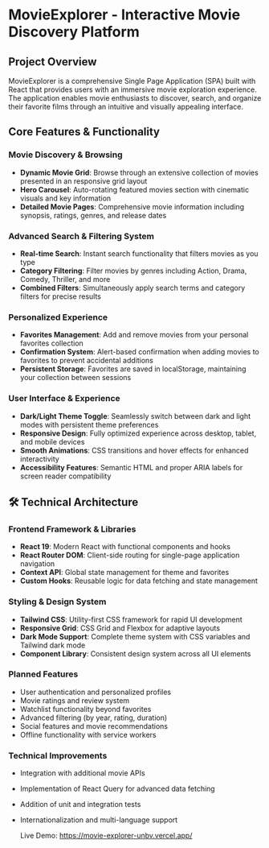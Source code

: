 # MovieExplorer - Interactive Movie Discovery Platform

## Project Overview

MovieExplorer is a comprehensive Single Page Application (SPA) built with React that provides users with an immersive movie exploration experience. The application enables movie enthusiasts to discover, search, and organize their favorite films through an intuitive and visually appealing interface.

## Core Features & Functionality

### Movie Discovery & Browsing
- **Dynamic Movie Grid**: Browse through an extensive collection of movies presented in an responsive grid layout
- **Hero Carousel**: Auto-rotating featured movies section with cinematic visuals and key information
- **Detailed Movie Pages**: Comprehensive movie information including synopsis, ratings, genres, and release dates

### Advanced Search & Filtering System
- **Real-time Search**: Instant search functionality that filters movies as you type
- **Category Filtering**: Filter movies by genres including Action, Drama, Comedy, Thriller, and more
- **Combined Filters**: Simultaneously apply search terms and category filters for precise results

### Personalized Experience
- **Favorites Management**: Add and remove movies from your personal favorites collection
- **Confirmation System**: Alert-based confirmation when adding movies to favorites to prevent accidental additions
- **Persistent Storage**: Favorites are saved in localStorage, maintaining your collection between sessions

### User Interface & Experience
- **Dark/Light Theme Toggle**: Seamlessly switch between dark and light modes with persistent theme preferences
- **Responsive Design**: Fully optimized experience across desktop, tablet, and mobile devices
- **Smooth Animations**: CSS transitions and hover effects for enhanced interactivity
- **Accessibility Features**: Semantic HTML and proper ARIA labels for screen reader compatibility

## 🛠 Technical Architecture

### Frontend Framework & Libraries
- **React 19**: Modern React with functional components and hooks
- **React Router DOM**: Client-side routing for single-page application navigation
- **Context API**: Global state management for theme and favorites
- **Custom Hooks**: Reusable logic for data fetching and state management

### Styling & Design System
- **Tailwind CSS**: Utility-first CSS framework for rapid UI development
- **Responsive Grid**: CSS Grid and Flexbox for adaptive layouts
- **Dark Mode Support**: Complete theme system with CSS variables and Tailwind dark mode
- **Component Library**: Consistent design system across all UI elements


### Planned Features
- User authentication and personalized profiles
- Movie ratings and review system
- Watchlist functionality beyond favorites
- Advanced filtering (by year, rating, duration)
- Social features and movie recommendations
- Offline functionality with service workers

### Technical Improvements
- Integration with additional movie APIs
- Implementation of React Query for advanced data fetching
- Addition of unit and integration tests
- Internationalization and multi-language support

  Live Demo: https://movie-explorer-unbv.vercel.app/
